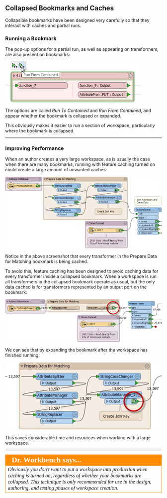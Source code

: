 ## Collapsed Bookmarks and Caches ##
Collapsible bookmarks have been designed very carefully so that they interact with caches and partial runs.


### Running a Bookmark ###

The pop-up options for a partial run, as well as appearing on transformers, are also present on bookmarks:

![](./Images/Img3.011.RunFromContained.png)

The options are called *Run To Contained* and *Run From Contained*, and appear whether the bookmark is collapsed or expanded.

This obviously makes it easier to run a section of workspace, particularly where the bookmark is collapsed.

---

### Improving Performance ###

When an author creates a very large workspace, as is usually the case when there are many bookmarks, running with feature caching turned on could create a large amount of unwanted caches:

![](./Images/Img3.012.CachingInBookmark.png)
 
Notice in the above screenshot that every transformer in the Prepare Data for Matching bookmark is being cached.

To avoid this, feature caching has been designed to avoid caching data for every transformer inside a collapsed bookmark. When a workspace is run all transformers in the collapsed bookmark operate as usual, but the only data cached is for transformers represented by an output port on the bookmark:

![](./Images/Img3.013.CachingOnBookmark.png)

We can see that by expanding the bookmark after the workspace has finished running:

![](./Images/Img3.014.NoCachingInBookmark.png)

This saves considerable time and resources when working with a large workspace. 

---

<!--Person X Says Section-->

<table style="border-spacing: 0px">
<tr>
<td style="vertical-align:middle;background-color:darkorange;border: 2px solid darkorange">
<i class="fa fa-quote-left fa-lg fa-pull-left fa-fw" style="color:white;padding-right: 12px;vertical-align:text-top"></i>
<span style="color:white;font-size:x-large;font-weight: bold;font-family:serif">Dr. Workbench says...</span>
</td>
</tr>

<tr>
<td style="border: 1px solid darkorange">
<span style="font-family:serif; font-style:italic; font-size:larger">
Obviously you don't want to put a workspace into production when caching is turned on, regardless of whether your bookmarks are collapsed. This technique is only recommended for use in the design, authoring, and testing phases of workspace creation.
</span>
</td>
</tr>
</table>